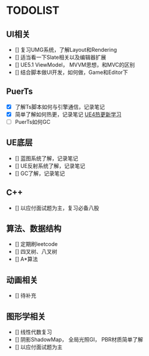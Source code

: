 # **TODOLIST**

## UI相关

- [] 复习UMG系统，了解Layout和Rendering
- [] 适当看一下Slate相关以及编辑器扩展
- [] UE5.1 ViewModel， MVVM思想，和MVC的区别
- [] 结合脚本做UI开发，如何做，Game和Editor下

## PuerTs

- [X] 了解Ts脚本如何与引擎通信，记录笔记
- [X] 简单了解如何热更，记录笔记 [UE4热更新学习](./UE4%E7%83%AD%E6%9B%B4%E6%96%B0%E5%AD%A6%E4%B9%A0.md)
- [ ] PuerTs如何GC

## UE底层

- [] 蓝图系统了解，记录笔记
- [] UE反射系统了解，记录笔记
- [] GC了解，记录笔记

## C++

- [] 以应付面试题为主，复习必备八股

## 算法、数据结构

- [] 定期刷leetcode
- [] 四叉树、八叉树
- [] A*算法

## 动画相关

- [] 待补充

## 图形学相关

- [] 线性代数复习
- [] 阴影ShadowMap， 全局光照GI， PBR材质简单了解
- [] 以应付面试题为主
